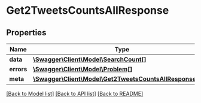 # Get2TweetsCountsAllResponse

## Properties
Name | Type | Description | Notes
------------ | ------------- | ------------- | -------------
**data** | [**\Swagger\Client\Model\SearchCount[]**](SearchCount.md) |  | [optional] 
**errors** | [**\Swagger\Client\Model\Problem[]**](Problem.md) |  | [optional] 
**meta** | [**\Swagger\Client\Model\Get2TweetsCountsAllResponseMeta**](Get2TweetsCountsAllResponseMeta.md) |  | [optional] 

[[Back to Model list]](../../README.md#documentation-for-models) [[Back to API list]](../../README.md#documentation-for-api-endpoints) [[Back to README]](../../README.md)

